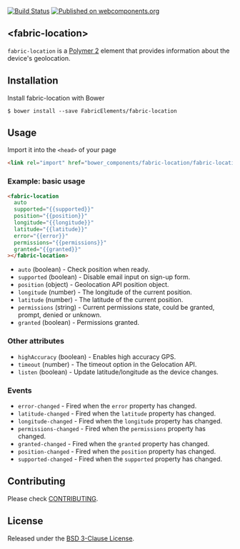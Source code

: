 [![Build Status](https://travis-ci.org/FabricElements/fabric-location.svg?branch=master)](https://travis-ci.org/FabricElements/fabric-location)
[![Published on webcomponents.org](https://img.shields.io/badge/webcomponents.org-published-blue.svg)](https://www.webcomponents.org/element/FabricElements/fabric-location)

## \<fabric-location\>

`fabric-location` is a [Polymer 2](http://polymer-project.org) element that provides information about the device's geolocation.

## Installation

Install fabric-location with Bower

```shell
$ bower install --save FabricElements/fabric-location
```

## Usage

Import it into the `<head>` of your page

```html
<link rel="import" href="bower_components/fabric-location/fabric-location.html">
```

### Example: basic usage

```html
<fabric-location 
  auto
  supported="{{supported}}"
  position="{{position}}"
  longitude="{{longitude}}"
  latitude="{{latitude}}"
  error="{{error}}"
  permissions="{{permissions}}"
  granted="{{granted}}"
></fabric-location>
```

* `auto` (boolean) - Check position when ready.
* `supported` (boolean) - Disable email input on sign-up form. 
* `position` (object) - Geolocation API position object.
* `longitude` (number) - The longitude of the current position.
* `latitude` (number) - The latitude of the current position.
* `permissions` (string) - Current permissions state, could be granted, prompt, denied or unknown.
* `granted` (boolean) - Permissions granted.

### Other attributes

* `highAccuracy` (boolean) - Enables high accuracy GPS.
* `timeout` (number) - The timeout option in the Gelocation API.
* `listen` (boolean) - Update latitude/longitude as the device changes.

### Events

* `error-changed` - Fired when the `error` property has changed.
* `latitude-changed` - Fired when the `latitude` property has changed.
* `longitude-changed` - Fired when the `longitude` property has changed.
* `permissions-changed` - Fired when the `permissions` property has changed.
* `granted-changed` - Fired when the `granted` property has changed.
* `position-changed` - Fired when the `position` property has changed.
* `supported-changed` - Fired when the `supported` property has changed.

## Contributing

Please check [CONTRIBUTING](./CONTRIBUTING.md).

## License

Released under the [BSD 3-Clause License](./LICENSE.md).
